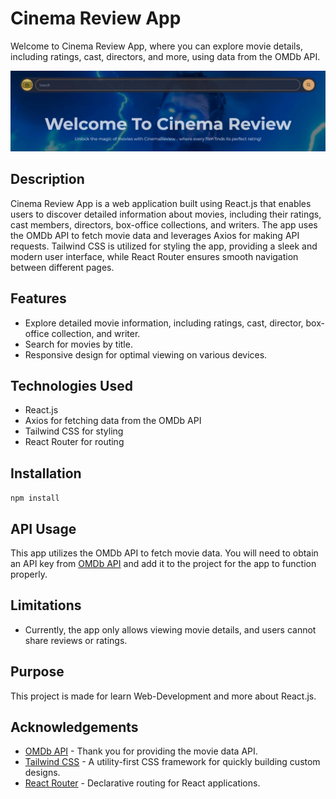 # Cinema Review App

Welcome to Cinema Review App, where you can explore movie details, including ratings, cast, directors, and more, using data from the OMDb API.

![landing-page](./src/assets/LandingPage.JPG)

## Description

Cinema Review App is a web application built using React.js that enables users to discover detailed information about movies, including their ratings, cast members, directors, box-office collections, and writers. The app uses the OMDb API to fetch movie data and leverages Axios for making API requests. Tailwind CSS is utilized for styling the app, providing a sleek and modern user interface, while React Router ensures smooth navigation between different pages.

## Features

- Explore detailed movie information, including ratings, cast, director, box-office collection, and writer.
- Search for movies by title.
- Responsive design for optimal viewing on various devices.

## Technologies Used

- React.js
- Axios for fetching data from the OMDb API
- Tailwind CSS for styling
- React Router for routing

## Installation

`npm install`

## API Usage

This app utilizes the OMDb API to fetch movie data. You will need to obtain an API key from [OMDb API](http://www.omdbapi.com/) and add it to the project for the app to function properly.

## Limitations

- Currently, the app only allows viewing movie details, and users cannot share reviews or ratings.

## Purpose

This project is made for learn Web-Development and more about React.js.

## Acknowledgements

- [OMDb API](http://www.omdbapi.com/) - Thank you for providing the movie data API.
- [Tailwind CSS](https://tailwindcss.com/) - A utility-first CSS framework for quickly building custom designs.
- [React Router](https://reactrouter.com/) - Declarative routing for React applications.
